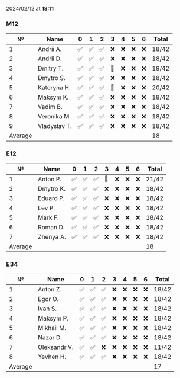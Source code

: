 2024/02/12 at **18:11**
### M12
|№|Name|0|1|2|3|4|5|6|Total|
|-----|-----|-----|-----|-----|-----|-----|-----|-----|-----|
|1|Andrii A.|✅|✅|✅|❌|❌|❌|❌|18/42|
|2|Andrii D.|✅|✅|✅|❌|❌|❌|❌|18/42|
|3|Dmitry T.|✅|✅|✅|🔄|❌|❌|❌|19/42|
|4|Dmytro S.|✅|✅|✅|❌|❌|❌|❌|18/42|
|5|Kateryna H.|✅|✅|✅|🔄|❌|❌|❌|20/42|
|6|Maksym K.|✅|✅|✅|❌|❌|❌|❌|18/42|
|7|Vadim B.|✅|✅|✅|❌|❌|❌|❌|18/42|
|8|Veronika M.|✅|✅|✅|❌|❌|❌|❌|18/42|
|9|Vladyslav T.|✅|✅|✅|❌|❌|❌|❌|18/42|
|Average|||||||||18|
### E12
|№|Name|0|1|2|3|4|5|6|Total|
|-----|-----|-----|-----|-----|-----|-----|-----|-----|-----|
|1|Anton P.|✅|✅|✅|🔄|❌|❌|❌|21/42|
|2|Dmytro K.|✅|✅|✅|❌|❌|❌|❌|18/42|
|3|Eduard P.|✅|✅|✅|❌|❌|❌|❌|18/42|
|4|Lev P.|✅|✅|✅|❌|❌|❌|❌|18/42|
|5|Mark F.|✅|✅|✅|❌|❌|❌|❌|18/42|
|6|Roman D.|✅|✅|✅|❌|❌|❌|❌|18/42|
|7|Zhenya A.|✅|✅|✅|❌|❌|❌|❌|18/42|
|Average|||||||||18|
### E34
|№|Name|0|1|2|3|4|5|6|Total|
|-----|-----|-----|-----|-----|-----|-----|-----|-----|-----|
|1|Anton Z.|✅|✅|✅|❌|❌|❌|❌|18/42|
|2|Egor O.|✅|✅|✅|❌|❌|❌|❌|18/42|
|3|Ivan S.|✅|✅|✅|❌|❌|❌|❌|18/42|
|4|Maksym P.|✅|✅|✅|❌|❌|❌|❌|18/42|
|5|Mikhail M.|✅|✅|✅|❌|❌|❌|❌|18/42|
|6|Nazar D.|✅|✅|✅|❌|❌|❌|❌|18/42|
|7|Oleksandr V.|✅|✅|❌|❌|❌|❌|❌|11/42|
|8|Yevhen H.|✅|✅|✅|❌|❌|❌|❌|18/42|
|Average|||||||||17|
